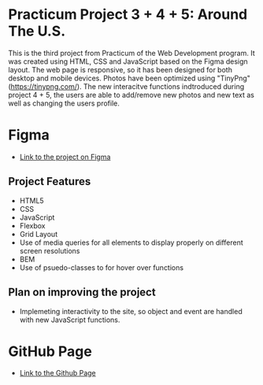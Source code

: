 # Practicum Project 3 + 4 + 5: Around The U.S.

This is the third project from Practicum of the Web Development program. It was created using HTML, CSS and JavaScript based on the Figma design layout. The web page is responsive, so it has been designed for both desktop and mobile devices. Photos have been optimized using "TinyPng" (https://tinypng.com/). The new interacitve functions indtroduced during project 4 + 5, the users are able to add/remove new photos and new text as well as changing the users profile.

# Figma

- [Link to the project on Figma](https://www.figma.com/file/ii4xxsJ0ghevUOcssTlHZv/Sprint-3%3A-Around-the-US?node-id=0%3A1)

## Project Features

- HTML5
- CSS
- JavaScript
- Flexbox
- Grid Layout
- Use of media queries for all elements to display properly on different screen resolutions
- BEM
- Use of psuedo-classes to for hover over functions

## Plan on improving the project

- Implemeting interactivity to the site, so object and event are handled with new JavaScript functions.

# GitHub Page

- [Link to the Github Page](https://mirkozlatunic.github.io/se_project_aroundtheus/)
